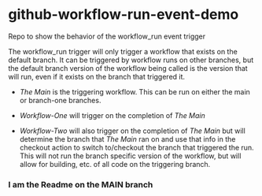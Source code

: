 # github-workflow-run-event-demo
Repo to show the behavior of the workflow_run event trigger

The workflow_run trigger will only trigger a workflow that exists on the default branch.  It can be triggered by workflow runs on other branches, but the default branch version of the workflow being called is the version that will run, even if it exists on the branch that triggered it.

- *The Main* is the triggering workflow.  This can be run on either the main or branch-one branches.

- *Workflow-One* will trigger on the completion of *The Main*

- *Workflow-Two* will also trigger on the completion of *The Main* but will determine the branch that *The Main* ran on and use that info in the checkout action to switch to/checkout the branch that triggered the run.  This will not run the branch specific version of the workflow, but will allow for building, etc. of all code on the triggering branch.


### I am the Readme on the MAIN branch

